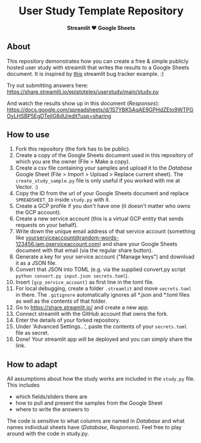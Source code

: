 <h1 align="center">User Study Template Repository</h1>
<h4 align="center">Streamlit ♥️ Google Sheets</h4>

## About

This repository demonstrates how you can create a free & simple publicly hosted user study with streamlit that writes the results to a Google Sheets document. It is inspired by [this](https://github.com/streamlit/example-app-bug-report) streamlit bug tracker example. :)

Try out submitting answers here: https://share.streamlit.io/epistoteles/userstudy/main/study.py

And watch the results show up in this document (_Responses_): https://docs.google.com/spreadsheets/d/1S7YBK5AqAE9GPHdZEto9WTPGOyLHSBP5EgDTejlG8dU/edit?usp=sharing

## How to use

1. Fork this repository (the fork has to be public).
2. Create a copy of the Google Sheets document used in this repository of which you are the owner (File > Make a copy).
3. Create a csv file containing your samples and upload it to the _Database_ Google Sheet (File > Import > Upload > Replace current sheet). The `create_study_sample.py` file is only useful if you worked with me at Vector. :)
4. Copy the ID from the url of your Google Sheets document and replace `SPREADSHEET_ID` inside `study.py` with it.
5. Create a GCP profile if you don't have one (it doesn't matter who owns the GCP account).
6. Create a new service account (this is a virtual GCP entity that sends requests on your behalf).
7. Write down the unique email address of that service account (something like yourserviceaccount@random-words-123456.iam.gserviceaccount.com) and share your Google Sheets document with that email (via the regular share button).
8. Generate a key for your service account ("Manage keys") and download it as a JSON file.
9. Convert that JSON into TOML (e.g. via the supplied convert.py script `python convert.py input.json secrets.toml`).
10. Insert `[gcp_service_account]` as first line in the toml file.
11. For local debugging, create a folder `.streamlit` and move `secrets.toml` in there. The `.gitignore` automatically ignores all \*.json and \*.toml files as well as the contents of that folder.
12. Go to https://share.streamlit.io/ and create a new app.
13. Connect streamlit with the GitHub account that owns the fork.
14. Enter the details of your forked repository.
15. Under 'Advanced Settings...', paste the contents of your `secrets.toml` file as secret.
16. Done! Your streamlit app will be deployed and you can simply share the link.

## How to adapt

All assumptions about how the study works are included in the `study.py` file. This includes
- which fields/sliders there are
- how to pull and present the samples from the Google Sheet
- where to write the answers to

The code is sensitive to what columns are named in _Database_ and what names individual sheets have (_Database_, _Responses_).
Feel free to play around with the code in study.py.  
